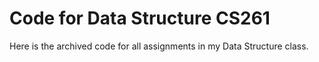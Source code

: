 # Code for Data Structure CS261
Here is the archived code for all assignments in my Data Structure class.
